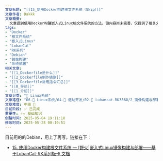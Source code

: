 ```yaml
---
文章标题: "[[15_使用Docker构建根文件系统（Skip）]]" 
文章作者: Dakkk
文章概要: |
  文章提到使用Docker构建嵌入式Linux根文件系统的方法，但内容尚未完善，仅提供了相关文档链接供后续参考。
tags:
- "Docker"
- "根文件系统"
- "嵌入式Linux"
- "LubanCat"
- "RK系列"
- "Debian"
- "镜像构建"
- "系统部署"
相关文章:
- "[[1_Dockerfile是什么]]"
- "[[2_Dockerfile制作镜像]]"
- "[[3_Dockerfile常用指令汇总]]"
- "[[0_导论]]"
- "[[1_介绍]]"
文章分类: "🐧 Linux系统"
文章路径: "06-🐧 Linux系统/04-🔌 驱动开发/02-💾 Lubancat-RK3568/2_镜像构建与部署/15_使用Docker构建根文件系统（Skip）.md"
文章难度: 中级 🌳
目前阶段: ✅ 已完成
重要性: ⭐⭐ 基础知识
创建时间: 2025-05-04 19:11:18
修改时间: 2025-05-28 00:19:51
---
```



目前用的的Debian，用上了再写，链接在下：
- [15. 使用Docker构建根文件系统 — [野火]嵌入式Linux镜像构建与部署——基于LubanCat-RK系列板卡 文档](https://doc.embedfire.com/linux/rk356x/build_and_deploy/zh/latest/building_image/docker_rootfs/docker_rootfs.html)